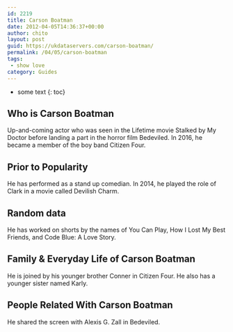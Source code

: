 ```yaml
---
id: 2219
title: Carson Boatman
date: 2012-04-05T14:36:37+00:00
author: chito
layout: post
guid: https://ukdataservers.com/carson-boatman/
permalink: /04/05/carson-boatman
tags:
 - show love
category: Guides
---
```


* some text
{: toc}


## Who is  Carson Boatman
                  
                  
                  
Up-and-coming actor who was seen in the Lifetime movie Stalked by My Doctor before landing a part in the horror film Bedeviled. In 2016, he became a member of the boy band Citizen Four.
                  
                
                
                
## Prior to Popularity 
                  
                  
                  
He has performed as a stand up comedian. In 2014, he played the role of Clark in a movie called Devilish Charm.
                  
                
                
                
## Random data 
                  
                  
                  
He has worked on shorts by the names of You Can Play, How I Lost My Best Friends, and Code Blue: A Love Story.
                  
                
                
                
## Family & Everyday Life of Carson Boatman
                  
                  
                  
He is joined by his younger brother Conner in Citizen Four. He also has a younger sister named Karly.
                  
                
                
                
## People Related With  Carson Boatman
                  
                  
                  
He shared the screen with Alexis G. Zall in Bedeviled.
                  
                
              
            
          
          
          
    
    
  
